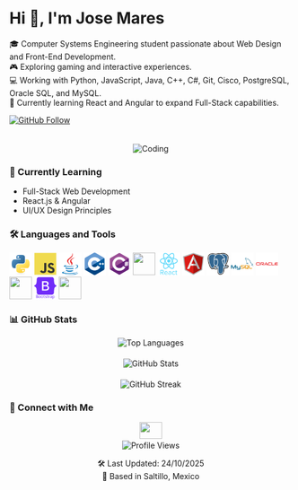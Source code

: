 <!-- 🧑‍💻 Hero Section -->
<div style="display: flex; justify-content: space-between; align-items: center; flex-wrap: wrap; gap: 20px;">
  <div style="flex: 1; min-width: 300px; max-width: 600px;">
    <h1>Hi 👋, I'm Jose Mares</h1>
    <p>
      🎓 Computer Systems Engineering student passionate about Web Design and Front-End Development.<br>
      🎮 Exploring gaming and interactive experiences.<br>
      💻 Working with Python, JavaScript, Java, C++, C#, Git, Cisco, PostgreSQL, Oracle SQL, and MySQL.<br>
      🚀 Currently learning React and Angular to expand Full-Stack capabilities.
    </p>
    <p>
      <a href="https://github.com/mares1402" target="_blank">
        <img src="https://img.shields.io/github/followers/mares1402?label=Follow&style=for-the-badge" alt="GitHub Follow" />
      </a>
    </p>
  </div>

  <div style="flex: 1; min-width: 250px; text-align: center;">
    <img alt="Coding" width="250" src="https://i.pinimg.com/originals/81/17/8b/81178b47a8598f0c81c4799f2cdd4057.gif">
  </div>
</div>

<!-- 🌱 Learning Section -->
<h3>🌱 Currently Learning</h3>
<ul>
  <li>Full-Stack Web Development</li>
  <li>React.js & Angular</li>
  <li>UI/UX Design Principles</li>
</ul>

<!-- 🛠️ Tools Section -->
<h3>🛠️ Languages and Tools</h3>
<p align="left">
  <a href="https://www.python.org" target="_blank"><img src="https://raw.githubusercontent.com/devicons/devicon/master/icons/python/python-original.svg" width="40" height="40" /></a>
  <a href="https://developer.mozilla.org/en-US/docs/Web/JavaScript" target="_blank"><img src="https://raw.githubusercontent.com/devicons/devicon/master/icons/javascript/javascript-original.svg" width="40" height="40" /></a>
  <a href="https://www.java.com" target="_blank"><img src="https://raw.githubusercontent.com/devicons/devicon/master/icons/java/java-original.svg" width="40" height="40" /></a>
  <a href="https://www.w3schools.com/cpp/" target="_blank"><img src="https://raw.githubusercontent.com/devicons/devicon/master/icons/cplusplus/cplusplus-original.svg" width="40" height="40" /></a>
  <a href="https://learn.microsoft.com/en-us/dotnet/csharp/" target="_blank"><img src="https://raw.githubusercontent.com/devicons/devicon/master/icons/csharp/csharp-original.svg" width="40" height="40" /></a>
  <a href="https://git-scm.com/" target="_blank"><img src="https://www.vectorlogo.zone/logos/git-scm/git-scm-icon.svg" width="40" height="40" /></a>
  <a href="https://reactjs.org/" target="_blank"><img src="https://raw.githubusercontent.com/devicons/devicon/master/icons/react/react-original-wordmark.svg" width="40" height="40" /></a>
  <a href="https://angular.io/" target="_blank"><img src="https://raw.githubusercontent.com/devicons/devicon/master/icons/angularjs/angularjs-original.svg" width="40" height="40" /></a>
  <a href="https://www.postgresql.org/" target="_blank"><img src="https://raw.githubusercontent.com/devicons/devicon/master/icons/postgresql/postgresql-original.svg" width="40" height="40" /></a>
  <a href="https://www.mysql.com/" target="_blank"><img src="https://raw.githubusercontent.com/devicons/devicon/master/icons/mysql/mysql-original-wordmark.svg" width="40" height="40" /></a>
  <a href="https://www.oracle.com/database/" target="_blank"><img src="https://raw.githubusercontent.com/devicons/devicon/master/icons/oracle/oracle-original.svg" width="40" height="40" /></a>
  <a href="https://tailwindcss.com/" target="_blank"><img src="https://www.vectorlogo.zone/logos/tailwindcss/tailwindcss-icon.svg" width="40" height="40" /></a>
  <a href="https://getbootstrap.com" target="_blank"><img src="https://raw.githubusercontent.com/devicons/devicon/master/icons/bootstrap/bootstrap-plain-wordmark.svg" width="40" height="40" /></a>
  <a href="https://www.cisco.com/" target="_blank"><img src="https://cdn.worldvectorlogo.com/logos/cisco-2.svg" width="40" height="40" /></a>
</p>

<!-- 📊 GitHub Stats Section -->
<h3>📊 GitHub Stats</h3>
<div style="display: flex; justify-content: space-between; flex-wrap: wrap; gap: 20px;">
  <div style="flex: 1; min-width: 300px; text-align: center;">
    <img src="https://github-readme-stats.vercel.app/api/top-langs?username=mares1402&show_icons=true&theme=dark&locale=en&layout=compact" alt="Top Languages" />
  </div>
  <div style="flex: 1; min-width: 300px; text-align: center;">
    <img src="https://github-readme-stats.vercel.app/api?username=mares1402&show_icons=true&theme=dark&locale=en" alt="GitHub Stats" />
  </div>
</div>

<div style="text-align: center; margin-top: 20px;">
  <img src="https://github-readme-streak-stats.herokuapp.com/?user=mares1402&theme=dark" alt="GitHub Streak" />
</div>

<!-- 🤝 Contact Section -->
<h3>🤝 Connect with Me</h3>
<div align="center">
  <a href="https://instagram.com/anii_akhil" target="_blank">
    <img src="https://raw.githubusercontent.com/rahuldkjain/github-profile-readme-generator/master/src/images/icons/Social/instagram.svg" height="30" width="40" />
  </a>
</div>

<div align="center">
  <img src="https://komarev.com/ghpvc/?username=mares1402&label=Profile%20views&color=0e75b6&style=flat" alt="Profile Views" />
</div>

<!-- 📍 Footer -->
<p align="center">
  🛠 Last Updated: 24/10/2025<br>
  📍 Based in Saltillo, Mexico
</p>
